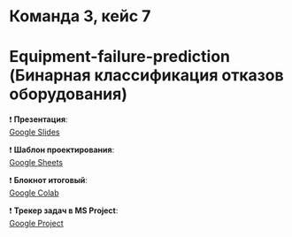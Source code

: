 # Команда 3, кейс 7
# Equipment-failure-prediction (Бинарная классификация отказов оборудования)

❗ **Презентация**:  
[Google Slides](https://docs.google.com/presentation/d/1F-m_B1XpdfJm60Ijh2q4HZhtK_5xn5IE4_0QgPyN1Sg/edit?slide=id.p12#slide=id.p12)

❗ **Шаблон проектирования**:  
[Google Sheets](https://docs.google.com/spreadsheets/d/18_7PYMbSja9YzT3xkNgEYntiusRUO3_Y/edit?gid=1218847187#gid=1218847187)

❗ **Блокнот итоговый**:  
[Google Colab](https://colab.research.google.com/drive/17LtRyEZ_s-Q5FfGct9SXaYgleX8BC1_V?usp=sharing)

❗ **Трекер задач в MS Project**:  
[Google Project](https://drive.google.com/file/d/1A2jLzYq_t3kCFWVOGESHZVF0HgC6YXmN/view?usp=sharing)
